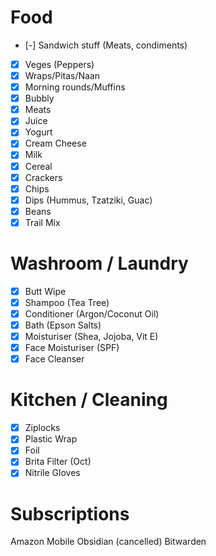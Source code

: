 # Food
- [-] Sandwich stuff (Meats, condiments)
- [x] Veges (Peppers)
- [x] Wraps/Pitas/Naan
- [x] Morning rounds/Muffins
- [x] Bubbly
- [x] Meats
- [x] Juice
- [x] Yogurt
- [x] Cream Cheese
- [x] Milk
- [x] Cereal
- [x] Crackers
- [x] Chips
- [x] Dips (Hummus, Tzatziki, Guac)
- [x] Beans
- [x] Trail Mix
# Washroom / Laundry
- [x] Butt Wipe
- [x] Shampoo (Tea Tree)
- [x] Conditioner (Argon/Coconut Oil)
- [x] Bath (Epson Salts)
- [x] Moisturiser (Shea, Jojoba, Vit E)
- [x] Face Moisturiser (SPF)
- [x] Face Cleanser
# Kitchen / Cleaning
- [x] Ziplocks
- [x] Plastic Wrap
- [x] Foil
- [x] Brita Filter (Oct)
- [x] Nitrile Gloves
# Subscriptions
Amazon
Mobile
Obsidian (cancelled)
Bitwarden
